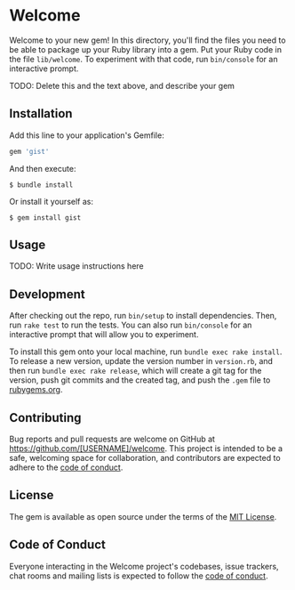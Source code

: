 # Welcome

Welcome to your new gem! In this directory, you'll find the files you need to be able to package up your Ruby library into a gem. Put your Ruby code in the file `lib/welcome`. To experiment with that code, run `bin/console` for an interactive prompt.

TODO: Delete this and the text above, and describe your gem

## Installation

Add this line to your application's Gemfile:

```ruby
gem 'gist'
```

And then execute:

    $ bundle install

Or install it yourself as:

    $ gem install gist

## Usage

TODO: Write usage instructions here

## Development

After checking out the repo, run `bin/setup` to install dependencies. Then, run `rake test` to run the tests. You can also run `bin/console` for an interactive prompt that will allow you to experiment.

To install this gem onto your local machine, run `bundle exec rake install`. To release a new version, update the version number in `version.rb`, and then run `bundle exec rake release`, which will create a git tag for the version, push git commits and the created tag, and push the `.gem` file to [rubygems.org](https://rubygems.org).

## Contributing

Bug reports and pull requests are welcome on GitHub at https://github.com/[USERNAME]/welcome. This project is intended to be a safe, welcoming space for collaboration, and contributors are expected to adhere to the [code of conduct](https://github.com/[USERNAME]/welcome/blob/master/CODE_OF_CONDUCT.md).

## License

The gem is available as open source under the terms of the [MIT License](https://opensource.org/licenses/MIT).

## Code of Conduct

Everyone interacting in the Welcome project's codebases, issue trackers, chat rooms and mailing lists is expected to follow the [code of conduct](https://github.com/[USERNAME]/welcome/blob/master/CODE_OF_CONDUCT.md).
